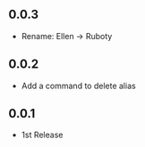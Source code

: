 ## 0.0.3
* Rename: Ellen -> Ruboty

## 0.0.2
* Add a command to delete alias

## 0.0.1
* 1st Release
